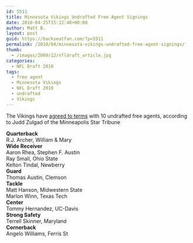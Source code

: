 ```yaml
---
id: 5511
title: Minnesota Vikings Undrafted Free Agent Signings
date: 2010-04-25T15:12:48+00:00
author: Matt B.
layout: post
guid: https://backseatfan.com/?p=5511
permalink: /2010/04/minnesota-vikings-undrafted-free-agent-signings/
thumb:
  - /images/2009/12/nfldraft_article.jpg
categories:
  - NFL Draft 2010
tags:
  - free agent
  - Minnesota Vikings
  - NFL Draft 2010
  - undrafted
  - Vikings
---
```


<div class="entry">
  <p>
    The Vikings have <a href="https://twitter.com/JuddZulgad/statuses/12792187934">agreed to terms</a> with 10 undrafted free agents, according to Judd Zulgad of the Minneapolis Star Tribune
  </p>

  <p>
    <strong>Quarterback</strong><br /> R.J. Archer, William & Mary<br /> <strong> Wide Receiver</strong><br /> Aaron Rhea, Stephen F. Austin<br /> Ray Small, Ohio State<br /> Kelton Tindal, Newberry<br /> <strong> Guard</strong><br /> Thomas Austin, Clemson<br /> <strong> Tackle</strong><br /> Matt Hanson, Midwestern State<br /> Marlon Winn, Texas Tech<br /> <strong> Center</strong><br /> Tommy Hernandez, UC-Davis<br /> <strong> Strong Safety</strong><br /> Terrell Skinner, Maryland<br /> <strong> Cornerback</strong><br /> Angelo Williams, Ferris St
  </p>
</div>
